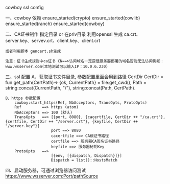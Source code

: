 cowboy ssl config

一、cowboy 依赖 
	ensure_started(crypto)
    ensure_started(cowlib)
    ensure_started(ranch)
    ensure_started(cowboy)

二、CA证书制作
	指定目录 or 在priv目录
	利用openssl 生成 ca.crt、server.key、servev.crt、client.key、client.crt

	或者利用脚本 gencert.sh生成

	注意：证书生成规则中ca证书 CN==>访问域名一定要是服务器部署的域名否则无法访问例如：www.wsserver.com(本地测试可以输入IP：10.0.6.230)

三、ssl 配置
	A、获取证书文件目录, 参数配置里面会用到路径  CertDir
	CertDir = 
		fun get_path(CertPath)->
		    {ok, CurrentPath} = file:get_cwd(),
		    Path = string:concat(CurrentPath, "/"),
		    string:concat(Path, CertPath).  

    B、https 参数配置
    	cowboy:start_https(Ref, NbAcceptors, TransOpts, ProtoOpts)
    	Ref 		==> https (atom)
    	NbAcceptors ==> 100 (默认)
    	TransOpts 	==> [{port, 8080}, {cacertfile, CertDir ++ "/ca.crt"}, {certfile, CertDir ++ "/server.crt"}, {keyfile, CertDir ++ "/server.key"}]
			    	  	port ==> 8080
			    	  	cacertfile ==> CA根证书路径
			    	  	certfile ==> 服务器CA签名证书路径
			    	  	keyfile ==> 服务器秘钥Key
    	ProtoOpts 	==> 
			    		[{env, [{dispatch, Dispatch}]}]  	
			    		Dispatch = list()::HostsMatch

四、启动服务器，可通过浏览器访问测试 https://www.wsserver.com:Port/pathSource    		


    	 

	
    


